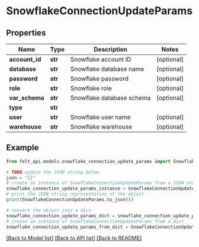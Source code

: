 # SnowflakeConnectionUpdateParams


## Properties

Name | Type | Description | Notes
------------ | ------------- | ------------- | -------------
**account_id** | **str** | Snowflake account ID | [optional] 
**database** | **str** | Snowflake database name | [optional] 
**password** | **str** | Snowflake password | [optional] 
**role** | **str** | Snowflake role | [optional] 
**var_schema** | **str** | Snowflake database schema | [optional] 
**type** | **str** |  | 
**user** | **str** | Snowflake user name | [optional] 
**warehouse** | **str** | Snowflake warehouse | [optional] 

## Example

```python
from felt_api.models.snowflake_connection_update_params import SnowflakeConnectionUpdateParams

# TODO update the JSON string below
json = "{}"
# create an instance of SnowflakeConnectionUpdateParams from a JSON string
snowflake_connection_update_params_instance = SnowflakeConnectionUpdateParams.from_json(json)
# print the JSON string representation of the object
print(SnowflakeConnectionUpdateParams.to_json())

# convert the object into a dict
snowflake_connection_update_params_dict = snowflake_connection_update_params_instance.to_dict()
# create an instance of SnowflakeConnectionUpdateParams from a dict
snowflake_connection_update_params_from_dict = SnowflakeConnectionUpdateParams.from_dict(snowflake_connection_update_params_dict)
```
[[Back to Model list]](../README.md#documentation-for-models) [[Back to API list]](../README.md#documentation-for-api-endpoints) [[Back to README]](../README.md)


